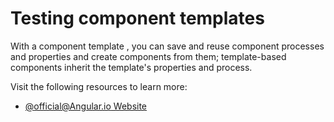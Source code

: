 # Testing component templates

With a component template , you can save and reuse component processes and properties and create components from them; template-based components inherit the template's properties and process.

Visit the following resources to learn more:

- [@official@Angular.io Website](https://angular.io/guide/architecture-components)
